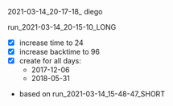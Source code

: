 2021-03-14_20-17-18_ diego 

run_2021-03-14_20-15-10_LONG
- [x] increase time to 24
- [x] increase backtime to 96
- [x] create for all days:
  - 2017-12-06
  - 2018-05-31
  
- based on run_2021-03-14_15-48-47_SHORT